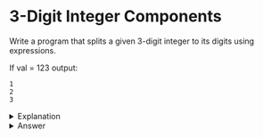 # 3-Digit Integer Components
Write a program that splits a given 3-digit integer to its digits using expressions.

If val = 123 output:
```
1
2
3
```

<details>
<summary>Explanation</summary>
<br>
</details>


<details>
<summary>Answer</summary>
<br>

``` c
#include<stdio.h>
int main(){
	int n = 123;
	printf("%d\n", n / 100);
	printf("%d\n", n / 10 % 10);
	printf("%d", n % 10);

	return 0;
}
```

</details>
